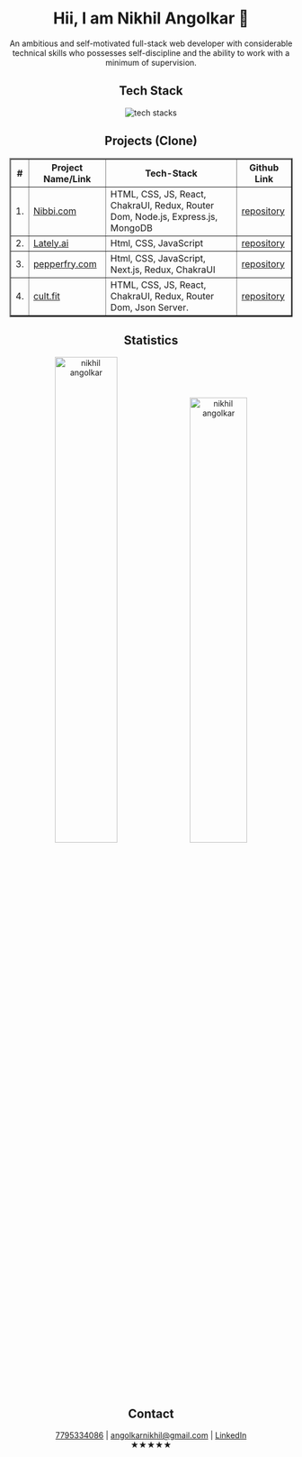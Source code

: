 <div align="center">
  <h1>Hii, I am Nikhil Angolkar 👋</h1>
  <p>
      An ambitious and self-motivated full-stack web developer with considerable technical skills who possesses self-discipline and the ability to work with a minimum of supervision.
  </p>
 <h2>Tech Stack</h2>
 <img src="https://user-images.githubusercontent.com/107465553/215518951-482a4d49-8c9c-49f5-8ef0-d39a7b3a0b4d.jpg" alt="tech stacks"/>  
   <h2>Projects (Clone)</h2>
  <table align="center" border="2">
    <thead>
      <tr>
        <th>#</th>
        <th>Project Name/Link</th>
        <th>Tech-Stack</th>
        <th>Github Link</th>
      </tr>
    </thead>
    <tbody>
      <tr>
        <td>1.</td>
        <td>
          <a href="https://nibbi.vercel.app/">Nibbi.com</a>
        </td>
        <td>HTML, CSS, JS, React, ChakraUI, Redux, Router Dom, Node.js, Express.js, MongoDB</td>
        <td>
          <a href="https://github.com/capitalN/nibbi.com">repository</a>
        </td>
      </tr>
      <tr>
        <td>2.</td>
        <td>
          <a href="https://dulcet-marigold-6dca17.netlify.app/">Lately.ai</a>
        </td>
        <td>Html, CSS, JavaScript</td>
        <td>
          <a href="https://github.com/capitalN/lately.ai">repository</a>
        </td>
      </tr>
      <tr>
        <td>3.</td>
        <td>
          <a href="https://home-interior-one.vercel.app/">pepperfry.com</a>
        </td>
        <td>Html, CSS, JavaScript, Next.js, Redux, ChakraUI</td>
        <td>
          <a href="https://github.com/capitalN/scrawny-meat-2282">repository</a>
        </td>
      </tr>
      <tr>
        <td>4.</td>
        <td>
          <a href="https://cult-fit-psi.vercel.app">cult.fit</a>
        </td>
        <td>HTML, CSS, JS, React, ChakraUI, Redux, Router Dom, Json Server.</td>
        <td>
          <a href="https://github.com/capitalN/cult.fit">repository</a>
        </td>
      </tr>
    </tbody>
  </table>
  <h2>Statistics</h3>
   <div align="space-between">
      <img width="47%"
        src="https://github-readme-stats.vercel.app/api/top-langs?username=capitalN&show_icons=true&locale=en&layout=compact&theme=dark&hide_border=true&include_all_commits=false&count_private=false"
        alt="nikhil angolkar"
      />
      <img width="45%"
        src="https://github-readme-stats.vercel.app/api?username=capitalN&show_icons=true&locale=en&theme=dark&hide_border=true&include_all_commits=false&count_private=false"
        alt="nikhil angolkar"
      />
  </div>
  <div>
    <h2>Contact</h3>
    <a href="7795334086" target="_blank">7795334086</a> |
    <a href="mailto:angolkarnikhil@gmail.com" target="_blank"
      >angolkarnikhil@gmail.com</a
    >
    |
    <a
      href="https://www.linkedin.com/in/nikhil-angolkar-62722a19b/"
      target="_blank"
      >LinkedIn</a
    >
  </div>
  ★★★★★
</div>
